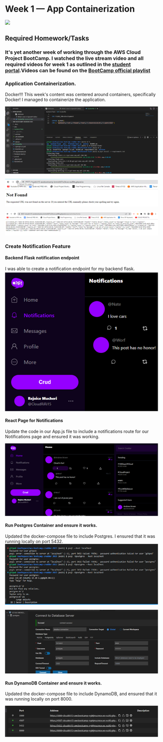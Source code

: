 # Week 1 — App Containerization

![](https://github.com/CloudRiRi15/aws-bootcamp-cruddur-2023/blob/main/journal/assets/week-1%20imgs/.png)

## Required Homework/Tasks

### It's yet another week of working through the AWS Cloud Project BootCamp. I watched the live stream video and all required videos for week 1 as outlined in the [student portal](https://student.cloudprojectbootcamp.com/).Videos can be found on the [BootCamp official playlist](https://www.youtube.com/watch?v=8b8SvQHc4Pk&list=PLBfufR7vyJJ7k25byhRXJldB5AiwgNnWv) 


### Application Containerization.
Docker!!! This week's content was centered around containers, specifically Docker! I managed to containerize the application. 

![](https://github.com/CloudRiRi15/aws-bootcamp-cruddur-2023/blob/main/journal/assets/week-1%20imgs/Containerization%203.png)

![](https://github.com/CloudRiRi15/aws-bootcamp-cruddur-2023/blob/main/journal/assets/week-1%20imgs/Containerization%20f.png)

![](https://github.com/CloudRiRi15/aws-bootcamp-cruddur-2023/blob/main/journal/assets/week-1%20imgs/Containerization%20i.png)

### Create Notification Feature

#### Backend Flask notification endpoint
I was able to create a notification endpoint for my backend flask.
![](https://github.com/CloudRiRi15/aws-bootcamp-cruddur-2023/blob/main/journal/assets/week-1%20imgs/Create%20Notification%20Feature%20s.png)

#### React Page for Notifications
Update the code in our App.js file to include a notifications route for our Notifications page and ensured it was working.

![](https://github.com/CloudRiRi15/aws-bootcamp-cruddur-2023/blob/main/journal/assets/week-1%20imgs/Create%20Notification%20Feature%20j.png)

#### Run Postgres Container and ensure it works.
Updated the docker-compose file to include Postgres. I ensured that it was running locally on port 5432.
![](https://github.com/CloudRiRi15/aws-bootcamp-cruddur-2023/blob/main/journal/assets/week-1%20imgs/DynamoDb-Postgres-Docker%201y.png)

![](https://github.com/CloudRiRi15/aws-bootcamp-cruddur-2023/blob/main/journal/assets/week-1%20imgs/postgres.png)

#### Run DynamoDB Container and ensure it works.
Updated the docker-compose file to include DynamoDB, and ensured that it was running locally on port 8000.

![](https://github.com/CloudRiRi15/aws-bootcamp-cruddur-2023/blob/main/journal/assets/week-1%20imgs/DynamoDb-Postgres-Docker%201x.png)














